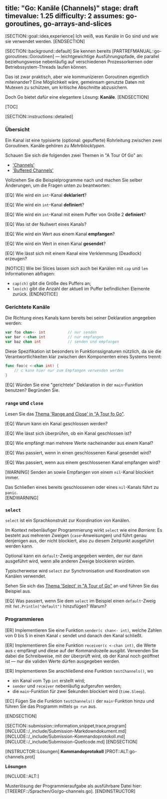 title: "Go: Kanäle (Channels)"
stage: draft
timevalue: 1.25
difficulty: 2
assumes: go-goroutines, go-arrays-and-slices
---

[SECTION::goal::idea,experience]
Ich weiß, was Kanäle in Go sind und wie sie verwendet werden.
[ENDSECTION]

[SECTION::background::default]
Sie kennen bereits [PARTREFMANUAL::go-goroutines::Goroutinen] — leichtgewichtige 
Ausführungspfade, die parallel beziehungsweise nebenläufig auf verschiedenen Prozessorkernen 
oder Betriebssystem-Threads laufen können.

Das ist zwar praktisch, aber wie kommunizieren Goroutinen eigentlich miteinander?
Eine Möglichkeit wäre, gemeinsam genutzte Daten mit Mutexen zu schützen, um kritische Abschnitte
abzusichern.

Doch Go bietet dafür eine elegantere Lösung: __Kanäle__.
[ENDSECTION]

[TOC]

[SECTION::instructions::detailed]

### Übersicht

Ein Kanal ist eine typisierte (optional: gepufferte) Rohrleitung zwischen zwei Goroutinen.
Kanäle gehören zu _Mehrblocktypen_.

Schauen Sie sich die folgenden zwei Themen in "A Tour Of Go" an:

- ['Channels'](https://go.dev/tour/concurrency/2)
- ['Buffered Channels'](https://go.dev/tour/concurrency/3)

Vollziehen Sie die Beispielprogramme nach und machen Sie selber Änderungen, 
um die Fragen unten zu beantworten:

[EQ] Wie wird ein `int`-Kanal __deklariert__?

[EQ] Wie wird ein `int`-Kanal __definiert__?

[EQ] Wie wird ein `int`-Kanal mit einem Puffer von Größe 2 __definiert__?

[EQ] Was ist der Nullwert eines Kanals?

[EQ] Wie wird ein Wert aus einem Kanal __empfangen__?

[EQ] Wie wird ein Wert in einen Kanal __gesendet__?

[EQ] Wie lässt sich mit einem Kanal eine Verklemmung (Deadlock) erzeugen?

[NOTICE]
Wie bei Slices lassen sich auch bei Kanälen mit `cap` und `len` Informationen abfragen:

- `cap(ch)` gibt die Größe des Puffers an;
- `len(ch)` gibt die Anzahl der aktuell im Puffer befindlichen Elemente zurück.
[ENDNOTICE]

<!-- time estimate: 15 min -->


### Gerichtete Kanäle

Die Richtung eines Kanals kann bereits bei seiner Deklaration angegeben werden:

```go
var foo chan<- int          // nur senden
var bar <-chan int          // nur empfangen
var baz chan int            // senden und empfangen
```

Diese Spezifikation ist besonders in Funktionssignaturen nützlich, da sie die
Verantwortlichkeiten klar zwischen den Komponenten eines Systems trennt:

```go
func foo(c <-chan int) {
    // c kann hier nur zum Empfangen verwenden werden
}
```

[EQ] Würden Sie eine "gerichtete" Deklaration in der `main`-Funktion benutzen?
Begründen Sie.

<!-- time estimate: 5 min -->


### `range` und `close`

Lesen Sie das
[Thema 'Range and Close' in "A Tour fo Go"](https://go.dev/tour/concurrency/4).

[EQ] Warum kann ein Kanal geschlossen werden?

[EQ] Wie lässt sich überprüfen, ob ein Kanal geschlossen ist?

[EQ] Wie empfängt man mehrere Werte nacheinander aus einem Kanal?

[EQ] Was passiert, wenn in einen geschlossenen Kanal gesendet wird?

[EQ] Was passiert, wenn aus einem geschlossenen Kanal empfangen wird?

[WARNING]
Senden an sowie Empfangen von einem `nil`-Kanal blockiert immer.

Das Schließen eines bereits geschlossenen oder eines `nil`-Kanals führt zu `panic`.  
[ENDWARNING]

<!-- time estimate: 10 min -->


### `select`

`select` ist ein Sprachkonstrukt zur Koordination von Kanälen.

Im Kontext nebenläufiger Programmierung wirkt `select` wie eine _Barriere_:
Es besteht aus mehreren Zweigen (`case`-Anweisungen) und führt genau denjenigen aus,
der nicht blockiert, also zu diesem Zeitpunkt ausgeführt werden kann.

Optional kann ein `default`-Zweig angegeben werden, der nur dann ausgeführt wird,
wenn alle anderen Zweige blockieren würden.

Typischerweise wird `select` zur Synchronisation und Koordination von Kanälen verwendet.

Sehen Sie sich das 
[Thema 'Select' in "A Tour of Go"](https://go.dev/tour/concurrency/5)
an und führen Sie das Beispiel aus.

[EQ] Was passiert, wenn Sie dem `select` im Beispiel einen `default`-Zweig mit 
`fmt.Println("default")` hinzufügen?
Warum?

<!-- time estimate: 10 min -->


### Programmieren

[ER] Implementieren Sie eine Funktion `sender(c chan<- int)`, welche Zahlen von 0 bis 5 
in einen Kanal `c` sendet und danach den Kanal schließt.

[ER] Implementieren Sie eine Funktion `receiver(c <-chan int)`, die Werte aus `c` empfängt
und diese auf der Kommandozeile ausgibt.
Verwenden Sie dabei die Schreibweise, mit der überprüft wird, ob der Kanal noch geöffnet ist —
nur die validen Werte dürfen ausgegeben werden.

[ER] Implementieren Sie anschließend eine Funktion `testChannels()`, wo

* ein Kanal vom Typ `int` erstellt wird;
* `sender` und `receiver` nebenläufig aufgerufen werden;
* die `main`-Funktion für zwei Sekunden blockiert wird (`time.Sleep`).

[EC] Fügen Sie die Funktion `testChannels()` der `main`-Funktion hinzu und führen Sie
das Programm mittels `go run` aus.

<!-- time estimate: 15 min -->
[ENDSECTION]

[SECTION::submission::information,snippet,trace,program]
[INCLUDE::/_include/Submission-Markdowndokument.md]
[INCLUDE::/_include/Submission-Kommandoprotokoll.md]
[INCLUDE::/_include/Submission-Quellcode.md]
[ENDSECTION]

[INSTRUCTOR::Lösungen]
**Kommandoprotokoll**
[PROT::ALT:go-channels.prot]

**Lösungen**

[INCLUDE::ALT:]

Musterlösung der Programmieraufgabe als ausführbare Datei hier:
[TREEREF::/Sprachen/Go/go-channels.go].
[ENDINSTRUCTOR]